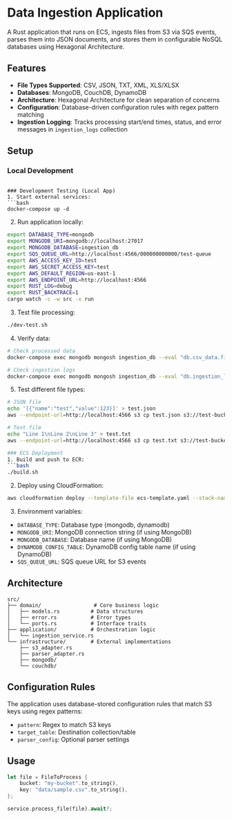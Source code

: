 # Data Ingestion Application

A Rust application that runs on ECS, ingests files from S3 via SQS events, parses them into JSON documents, and stores them in configurable NoSQL databases using Hexagonal Architecture.

## Features

- **File Types Supported**: CSV, JSON, TXT, XML, XLS/XLSX
- **Databases**: MongoDB, CouchDB, DynamoDB
- **Architecture**: Hexagonal Architecture for clean separation of concerns
- **Configuration**: Database-driven configuration rules with regex pattern matching
- **Ingestion Logging**: Tracks processing start/end times, status, and error messages in `ingestion_logs` collection

## Setup

### Local Development
```

### Development Testing (Local App)
1. Start external services:
```bash
docker-compose up -d
```

2. Run application locally:
```bash
export DATABASE_TYPE=mongodb
export MONGODB_URI=mongodb://localhost:27017
export MONGODB_DATABASE=ingestion_db
export SQS_QUEUE_URL=http://localhost:4566/000000000000/test-queue
export AWS_ACCESS_KEY_ID=test
export AWS_SECRET_ACCESS_KEY=test
export AWS_DEFAULT_REGION=us-east-1
export AWS_ENDPOINT_URL=http://localhost:4566
export RUST_LOG=debug
export RUST_BACKTRACE=1
cargo watch -c -w src -x run
```


3. Test file processing:
```bash
./dev-test.sh
```

4. Verify data:
```bash
# Check processed data
docker-compose exec mongodb mongosh ingestion_db --eval "db.csv_data.find().pretty()"

# Check ingestion logs
docker-compose exec mongodb mongosh ingestion_db --eval "db.ingestion_logs.find().pretty()"
```

5. Test different file types:
```bash
# JSON file
echo '[{"name":"test","value":123}]' > test.json
aws --endpoint-url=http://localhost:4566 s3 cp test.json s3://test-bucket/data/test.json

# Text file
echo "Line 1\nLine 2\nLine 3" > test.txt
aws --endpoint-url=http://localhost:4566 s3 cp test.txt s3://test-bucket/logs/test.txt

### ECS Deployment
1. Build and push to ECR:
```bash
./build.sh
```

2. Deploy using CloudFormation:
```bash
aws cloudformation deploy --template-file ecs-template.yaml --stack-name data-ingestion --parameter-overrides ImageUri=<your-ecr-uri> --capabilities CAPABILITY_IAM
```

3. Environment variables:
- `DATABASE_TYPE`: Database type (mongodb, dynamodb)
- `MONGODB_URI`: MongoDB connection string (if using MongoDB)
- `MONGODB_DATABASE`: Database name (if using MongoDB)
- `DYNAMODB_CONFIG_TABLE`: DynamoDB config table name (if using DynamoDB)
- `SQS_QUEUE_URL`: SQS queue URL for S3 events

## Architecture

```
src/
├── domain/                 # Core business logic
│   ├── models.rs          # Data structures
│   ├── error.rs           # Error types
│   └── ports.rs           # Interface traits
├── application/           # Orchestration logic
│   └── ingestion_service.rs
└── infrastructure/        # External implementations
    ├── s3_adapter.rs
    ├── parser_adapter.rs
    ├── mongodb/
    └── couchdb/
```

## Configuration Rules

The application uses database-stored configuration rules that match S3 keys using regex patterns:

- `pattern`: Regex to match S3 keys
- `target_table`: Destination collection/table
- `parser_config`: Optional parser settings

## Usage

```rust
let file = FileToProcess {
    bucket: "my-bucket".to_string(),
    key: "data/sample.csv".to_string(),
};

service.process_file(file).await?;
```
